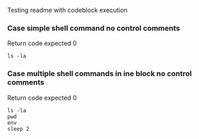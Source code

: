 Testing readme with codeblock execution

### Case simple shell command no control comments
Return code expected 0
```
ls -la
```

### Case multiple shell commands in ine block no control comments
Return code expected 0
```
ls -la
pwd
env
sleep 2
```


